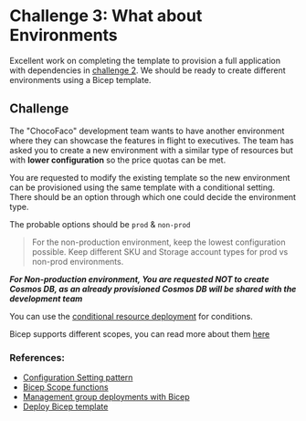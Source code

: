 # Challenge 3: What about Environments

Excellent work on completing the template to provision a full application with dependencies in [challenge 2](./Challenge2a.md). We should be ready to create different environments using a Bicep template.

## Challenge

The "ChocoFaco" development team wants to have another environment where they can showcase the features in flight to executives. The team has asked you to create a new environment with a similar type of resources but with **lower configuration** so the price quotas can be met.

You are requested to modify the existing template so the new environment can be provisioned using the same template with a conditional setting. There should be an option through which one could decide the environment type. 

The probable options should be `prod` & `non-prod`

> For the non-production environment, keep the lowest configuration possible. Keep different SKU and Storage account types for prod vs non-prod environments.

***For Non-production environment, You are requested NOT to create Cosmos DB, as an already provisioned Cosmos DB will be shared with the development team*** 

You can use the [conditional resource deployment](https://docs.microsoft.com/en-us/azure/azure-resource-manager/bicep/conditional-resource-deployment) for conditions.

Bicep supports different scopes, you can read more about them [here](https://docs.microsoft.com/en-us/azure/azure-resource-manager/bicep/deploy-to-management-group?tabs=azure-cli)



### References:

- [Configuration Setting pattern](https://docs.microsoft.com/en-us/azure/azure-resource-manager/bicep/patterns-configuration-set)
- [Bicep Scope functions](https://docs.microsoft.com/en-us/azure/azure-resource-manager/bicep/bicep-functions-scope)
- [Management group deployments with Bicep](https://docs.microsoft.com/en-us/azure/azure-resource-manager/bicep/deploy-to-management-group?tabs=azure-cli)
- [Deploy Bicep template](https://docs.microsoft.com/en-us/azure/azure-resource-manager/bicep/deploy-github-actions?tabs=CLI)